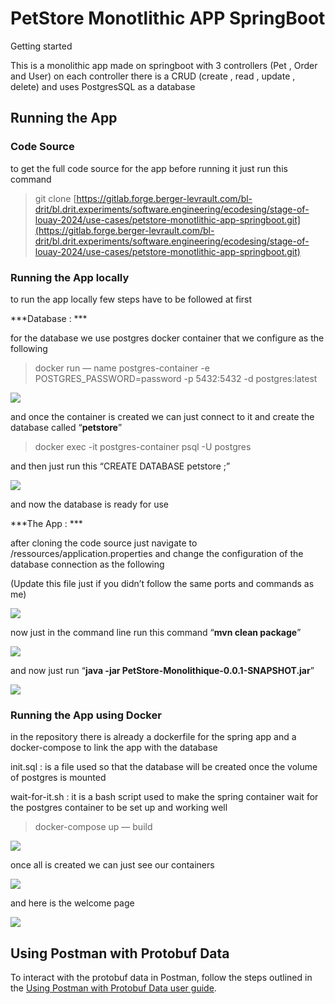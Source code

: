 
# PetStore Monotlithic APP SpringBoot

Getting started

This is a monolithic app made on springboot with 3 controllers (Pet , Order and User) on each controller there is a CRUD (create , read , update , delete) and uses PostgresSQL as a database 

## Running the App 

### Code Source 

to get the full code source for the app before running it just run this command 
> git clone [https://gitlab.forge.berger-levrault.com/bl-drit/bl.drit.experiments/software.engineering/ecodesing/stage-of-louay-2024/use-cases/petstore-monotlithic-app-springboot.git](https://gitlab.forge.berger-levrault.com/bl-drit/bl.drit.experiments/software.engineering/ecodesing/stage-of-louay-2024/use-cases/petstore-monotlithic-app-springboot.git)

### Running the App locally 

to run the app locally few steps have to be followed at first 

***Database : ***

for the database we use postgres docker container that we configure as the following 
> docker run  —  name postgres-container -e POSTGRES_PASSWORD=password -p 5432:5432 -d postgres:latest

![](https://cdn-images-1.medium.com/max/2000/1*WMKQNbfcBvsiE7czOwbGFw.png)

and once the container is created we can just connect to it and create the database called “**petstore**” 
> docker exec -it postgres-container psql -U postgres

and then just run this “CREATE DATABASE petstore ;” 

![](https://cdn-images-1.medium.com/max/2000/1*jwSsx6SdwlqIrYojmxILvA.png)

and now the database is ready for use 

***The App : ***

after cloning the code source just navigate to /ressources/application.properties and change the configuration of the database connection as the following 

(Update this file just if you didn’t follow the same ports and commands as me) 

![](https://cdn-images-1.medium.com/max/2000/1*i2HieFyAjvKbOtoTkqaFzg.png)

now just in the command line run this command “**mvn clean package**” 

![](https://cdn-images-1.medium.com/max/2000/1*IbyP_vnR9opdA31484Hykg.png)

and now just run “**java -jar PetStore-Monolithique-0.0.1-SNAPSHOT.jar**”

![](https://cdn-images-1.medium.com/max/2000/1*zrirAMWytiZfGNUyGsmMKQ.png)

### Running the App using Docker 

in the repository there is already a dockerfile for the spring app and a docker-compose to link the app with the database 

init.sql : is a file used so that the database will be created once the volume of postgres is mounted

wait-for-it.sh : it is a bash script used to make the spring container wait for the postgres container to be set up and working well 
> docker-compose up — build 

![](https://cdn-images-1.medium.com/max/2000/1*MQX8rabh0bXzDO7TsCoJhA.png)

once all is created we can just see our containers 

![](https://cdn-images-1.medium.com/max/3208/1*IL2Plo_da7piDVlLwXl-0A.png)

and here is the welcome page 

![](https://cdn-images-1.medium.com/max/2000/1*BsRxgWCR4pfUjxJugpGoHQ.png)

## Using Postman with Protobuf Data

To interact with the protobuf data in Postman, follow the steps outlined in the [Using Postman with Protobuf Data user guide](https://blevraultgroup.sharepoint.com/:w:/t/StagedeAdemTelemetry/EafoZAn7HSRJv0YFSO7zdT0BawKIe_nMoE8l-_8GIXwtpA?e=z1yJIP).
